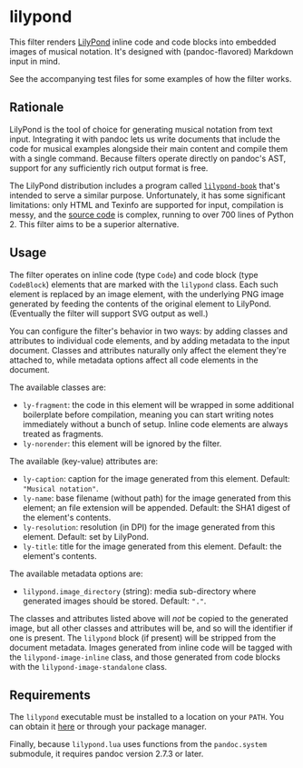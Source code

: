 # lilypond
This filter renders [LilyPond](http://lilypond.org) inline code and
code blocks into embedded images of musical notation. It's designed with
(pandoc-flavored) Markdown input in mind.

See the accompanying test files for some examples of how the filter works.

## Rationale
LilyPond is the tool of choice for generating musical notation from
text input.  Integrating it with pandoc lets us write documents that include the
code for musical examples alongside their main content and compile them with a
single command. Because filters operate directly on pandoc's AST, support for
any sufficiently rich output format is free.

The LilyPond distribution includes a program called
[`lilypond-book`](http://lilypond.org/doc/v2.19/Documentation/usage/lilypond_002dbook.en.html)
that's intended to serve a similar purpose. Unfortunately, it has some
significant limitations: only HTML and Texinfo are supported for input,
compilation is messy, and the [source
code](https://git.savannah.gnu.org/cgit/lilypond.git/tree/scripts/lilypond-book.py)
is complex, running to over 700 lines of Python 2. This filter aims to be a
superior alternative.

## Usage
The filter operates on inline code (type `Code`) and code block (type
`CodeBlock`) elements that are marked with the `lilypond` class. Each such
element is replaced by an image element, with the underlying PNG image generated
by feeding the contents of the original element to LilyPond. (Eventually the
filter will support SVG output as well.)

You can configure the filter's behavior in two ways: by adding classes and
attributes to individual code elements, and by adding metadata to the input
document. Classes and attributes naturally only affect the element they're
attached to, while metadata options affect all code elements in the document.

The available classes are:

* `ly-fragment`: the code in this element will be wrapped in some additional
  boilerplate before compilation, meaning you can start writing notes
  immediately without a bunch of setup. Inline code elements are always treated
  as fragments.
* `ly-norender`: this element will be ignored by the filter.

The available (key-value) attributes are:

* `ly-caption`: caption for the image generated from this element.  Default:
  `"Musical notation"`.
* `ly-name`: base filename (without path) for the image generated from this
  element; an file extension will be appended. Default: the SHA1 digest of the
  element's contents.
* `ly-resolution`: resolution (in DPI) for the image generated from this
  element. Default: set by LilyPond.
* `ly-title`: title for the image generated from this element. Default: the
  element's contents.

The available metadata options are:

* `lilypond.image_directory` (string): media sub-directory where
  generated images should be stored. Default: `"."`.

The classes and attributes listed above will *not* be copied to the generated
image, but all other classes and attributes will be, and so will the identifier
if one is present. The `lilypond` block (if present) will be stripped from the
document metadata. Images generated from inline code will be tagged with the
`lilypond-image-inline` class, and those generated from code blocks with the
`lilypond-image-standalone` class.

## Requirements
The `lilypond` executable must be installed to a location on
your `PATH`. You can obtain it [here](http://lilypond.org/download.html) or
through your package manager.

Finally, because `lilypond.lua` uses functions from the `pandoc.system`
submodule, it requires pandoc version 2.7.3 or later.
